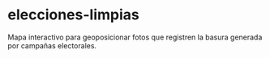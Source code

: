 elecciones-limpias
==================

Mapa interactivo para geoposicionar fotos que registren la basura generada por campañas electorales.

